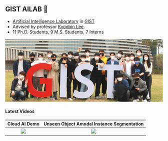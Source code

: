 ## GIST AILAB 👋

- [Artificial Intelligence Laboratory](https://ailab.gist.ac.kr/ailab/) in [GIST](https://www.gist.ac.kr/kr/main.html)
- Advised by professor [Kyoobin Lee](https://sites.google.com/view/gistailab/members/professor?authuser=0).
- 11 Ph.D. Students, 9 M.S. Students, 7 Interns

<img src="./figures/main.jpg" width="800">

#### Latest Videos
Cloud AI Demo            |  Unseen Object Amodal Instance Segmentation
:-------------------------:|:-------------------------:
[<img src="https://img.youtube.com/vi/mGwisNSSWNI/maxresdefault.jpg" height="200">](https://youtu.be/mGwisNSSWNI "cloud") | [<img src="https://img.youtube.com/vi/rDTmXu6BhIU/maxresdefault.jpg" height="200">](https://youtu.be/rDTmXu6BhIU "uoais")


